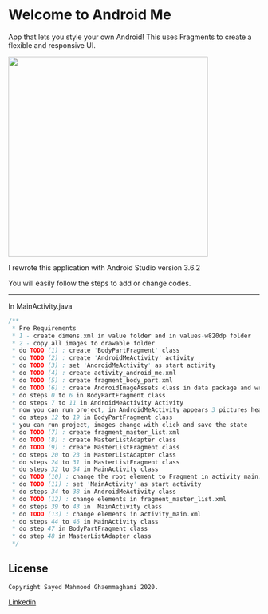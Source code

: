 # Welcome to Android Me
App that lets you style your own Android! This uses Fragments to create a flexible and responsive UI.

<img width="400" src="https://i.ibb.co/684yqtk/screenshot.gif" />


I rewrote this application with Android Studio version 3.6.2

You will easily follow the steps to add or change codes.
<hr>

In MainActivity.java

```java
/**
 * Pre Requirements
 * 1 - create dimens.xml in value folder and in values-w820dp folder
 * 2 - copy all images to drawable folder
 * do TODO (1) : create 'BodyPartFragment' class
 * do TODO (2) : create 'AndroidMeActivity' activity
 * do TODO (3) : set 'AndroidMeActivity' as start activity
 * do TODO (4) : create activity_android_me.xml
 * do TODO (5) : create fragment_body_part.xml
 * do TODO (6) : create AndroidImageAssets class in data package and write all code in class body (that's easy)
 * do steps 0 to 6 in BodyPartFragment class
 * do steps 7 to 11 in AndroidMeActivity Activity
 * now you can run project, in AndroidMeActivity appears 3 pictures head and body and leg but nothing change
 * do steps 12 to 19 in BodyPartFragment class
 * you can run project, images change with click and save the state
 * do TODO (7) : create fragment_master_list.xml
 * do TODO (8) : create MasterListAdapter class
 * do TODO (9) : create MasterListFragment class
 * do steps 20 to 23 in MasterListAdapter class
 * do steps 24 to 31 in MasterListFragment class
 * do steps 32 to 34 in MainActivity class
 * do TODO (10) : change the root element to Fragment in activity_main.xml
 * do TODO (11) : set 'MainActivity' as start activity
 * do steps 34 to 38 in AndroidMeActivity class
 * do TODO (12) : change elements in fragment_master_list.xml
 * do steps 39 to 43 in  MainActivity class
 * do TODO (13) : change elements in activity_main.xml
 * do steps 44 to 46 in MainActivity class
 * do step 47 in BodyPartFragment class
 * do step 48 in MasterListAdapter class
 */
```





## License
```
Copyright Sayed Mahmood Ghaemmaghami 2020.
```
[Linkedin](https://www.linkedin.com/in/mahmood-ghaemmaghami)
